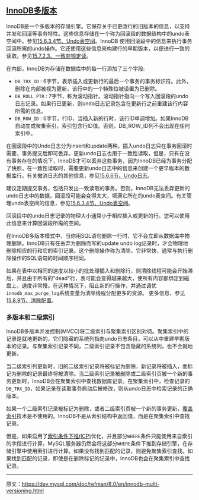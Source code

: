 ## [InnoDB多版本](https://dev.mysql.com/doc/refman/8.0/en/innodb-multi-versioning.html)

InnoDB是一个多版本的存储引擎。它保存关于已更改行的旧版本的信息，以支持并发和回滚等事务特性。这些信息存储在一个称为回滚段的数据结构中的undo表空间中。参见[15.6.3.4节、Undo表空间](https://dev.mysql.com/doc/refman/8.0/en/innodb-undo-tablespaces.html)。InnoDB 使用回滚段中的信息来执行事务回滚所需的undo操作。它还使用这些信息来构建行的早期版本，以便进行一致的读取。参见[15.7.2.3、一致非锁定读](https://dev.mysql.com/doc/refman/8.0/en/innodb-consistent-read.html)。

在内部，InnoDB为存储在数据库中的每一行添加了三个字段:

- `DB_TRX_ID` : 6字节，表示插入或更新行的最后一个事务的事务标识符。此外，删除在内部被视为更新，该行中的一个特殊位被设置为已删除。
- `DB_ROLL_PTR` : 7字节，称为滚动指针。滚动指针指向一个写入回滚段的undo日志记录。如果行已更新，则undo日志记录包含在更新行之前重建该行内容所需的信息。
- `DB_ROW_ID` : 6字节，行ID，当插入新的行时，该行ID单调增加。如果InnoDB自动生成聚集索引，索引包含行ID值。否则，DB_ROW_ID列不会出现在任何索引中。

在回滚段中的Undo日志分为insert和update两种。插入undo日志只在事务回滚时需要，事务提交后即可丢弃。更新undo日志也用于一致性读取，但是，只有在没有事务存在的情况下，InnoDB才可以丢弃这些事务，因为InnoDB已经为事务分配了快照，在一致性读取时，需要更新undo日志中的信息来创建一个更早版本的数据库行。有关撤消日志的其他信息，参见[15.6.6节、Undo日志](https://dev.mysql.com/doc/refman/8.0/en/innodb-undo-logs.html)。

建议定期提交事务，包括只发出一致读取的事务。否则，InnoDB无法丢弃更新的undo日志中的数据，回滚段可能会变得太大，填满它所在的undo表空间。有关管理undo表空间的信息，参见[15.6.3.4节、Undo表空间](https://dev.mysql.com/doc/refman/8.0/en/innodb-undo-tablespaces.html)。

回滚段中的undo日志记录的物理大小通常小于相应插入或更新的行。您可以使用此信息来计算回滚段所需的空间。

在InnoDB多版本模式中，当你用SQL语句删除一行时，它不会立即从数据库中物理删除。InnoDB只有在丢弃为删除而写的update undo log记录时，才会物理地删除相应的行和它的索引记录。这个删除操作称为清除，它非常快，通常与执行删除操作的SQL语句的时间顺序相同。

如果在表中以相同的速度以较小的批处理插入和删除行，则清除线程可能会开始滞后，并且由于所有的"dead"行，表可能会变得越来越大，使所有内容都绑定到磁盘上，速度非常慢。在这种情况下，阻止新的行操作，并通过调优`innodb_max_purge_lag`系统变量为清除线程分配更多的资源。 更多信息，参见[15.8.9节、清除配置](https://dev.mysql.com/doc/refman/8.0/en/innodb-purge-configuration.html)。

### 多版本和二级索引

InnoDB多版本并发控制(MVCC)将二级索引与聚集索引区别对待。聚集索引中的记录是就地更新的，它们隐藏的系统列指向undo日志条目，可以从中重建早期版本的记录。与聚集索引记录不同，二级索引记录不包含隐藏的系统列，也不会就地更新。

当二级索引列更新时，旧的二级索引记录将被标记为删除，新记录将被插入，而标记为删除的记录最终将被清除。当二级索引记录被删除或二级索引页被一个新的事务更新时，InnoDB会在聚集索引中查找数据库记录。在聚集索引中，检查记录的`DB_TRX_ID`，如果记录在读取事务启动后被修改，则从undo日志中检索记录的正确版本。

如果一个二级索引记录被标记为删除，或者二级索引页被一个新的事务更新，[覆盖索引](https://dev.mysql.com/doc/refman/8.0/en/glossary.html#glos_covering_index)技术是不使用的。InnoDB不是从索引结构中返回值，而是在聚集索引中查找记录。

但是，如果启用了[索引条件下推(ICP)](https://dev.mysql.com/doc/refman/8.0/en/index-condition-pushdown-optimization.html)优化，并且部分`WHERE`条件只能使用来自索引的字段进行计算，MySQL服务器仍然会将这部分`WHERE`条件下推到存储引擎，在存储引擎中使用索引进行计算。如果没有找到匹配的记录，则避免聚集索引查找。如果找到匹配的记录，即使是在删除标记的记录中，InnoDB也会在聚集索引中查找记录。

---

原文：https://dev.mysql.com/doc/refman/8.0/en/innodb-multi-versioning.html
